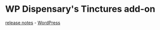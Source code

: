# WP Dispensary's Tinctures add-on
[release notes](https://www.wpdispensary.com/dispensary-tinctures-add-on/) - [WordPress](https://www.wordpress.org/plugins/dispensary-tinctures/)
